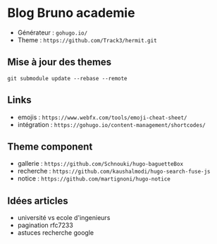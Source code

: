 # Blog Bruno academie

- Générateur : `gohugo.io/`
- Theme : `https://github.com/Track3/hermit.git`

## Mise à jour des themes

`git submodule update --rebase --remote`

## Links

- emojis : `https://www.webfx.com/tools/emoji-cheat-sheet/`
- intégration : `https://gohugo.io/content-management/shortcodes/`

## Theme component

- gallerie : `https://github.com/Schnouki/hugo-baguetteBox`
- recherche : `https://github.com/kaushalmodi/hugo-search-fuse-js`
- notice : `https://github.com/martignoni/hugo-notice`

## Idées articles

- université vs ecole d'ingenieurs
- pagination rfc7233
- astuces recherche google